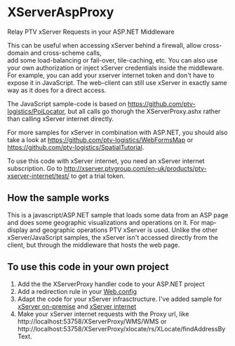 # XServerAspProxy
Relay PTV xServer Requests in your ASP.NET Middleware

This can be useful when accessing xServer behind a firewall, allow cross-domain and cross-scheme calls,  
add some load-balancing or fail-over, tile-caching, etc. 
You can also use your own authorization or inject xServer credentials inside the middleware.
For example, you can add your xserver internet token and don't have to expose it in JavaScript.
The web-client can still use xServer in exactly same way as it does for a direct access.

The JavaScript sample-code is based on https://github.com/ptv-logistics/PoiLocator, but all calls go
thorugh the XServerProxy.ashx rather than calling xServer internet directly. 

For more samples for xServer in combination with ASP.NET, you should also take a look at 
https://github.com/ptv-logistics/WebFormsMap or https://github.com/ptv-logistics/SpatialTutorial.

To use this code with xServer internet, you need an xServer internet subscription. 
Go to http://xserver.ptvgroup.com/en-uk/products/ptv-xserver-internet/test/ to get a trial token.

## How the sample works
This is a javascript/ASP.NET sample that loads some data from an ASP page and does some geographic visualizations
and operations on it. For map-display and geographic operations PTV xServer is used. Unlike the
other xServer/JavaScript samples, the xServer isn't accessed directly from the client, but through the
middleware that hosts the web page.

## To use this code in your own project
1. Add the the XServerProxy handler code to your ASP.NET project
2. Add a redirection rule in your [Web.config](https://github.com/ptv-logistics/XServerAspProxy/blob/master/Web.config#L14-17)
3. Adapt the code for your xServer infrasctructure. I've added sample for 
[xServer on-premise](https://github.com/ptv-logistics/XServerAspProxy/blob/master/XServerProxy.ashx.cs#L74-92)
and [xServer internet](https://github.com/ptv-logistics/XServerAspProxy/blob/master/XServerProxy.ashx.cs#L61-72)
3. Make your xServer internet requests with the Proxy url, like http://localhost:53758/XServerProxy/WMS/WMS or
http://localhost:53758/XServerProxy/xlocate/rs/XLocate/findAddressByText.
